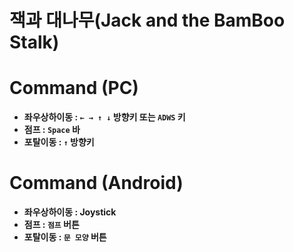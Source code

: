 # 잭과 대나무(Jack and the BamBoo Stalk)

# Command (PC)

* __좌우상하이동 : `← → ↑ ↓` 방향키 또는 `ADWS` 키__
* __점프 : `Space` 바__
* __포탈이동 : `↑` 방향키__

# Command (Android)

* __좌우상하이동 : Joystick__
* __점프 : `점프` 버튼__
* __포탈이동 : `문 모양` 버튼__
